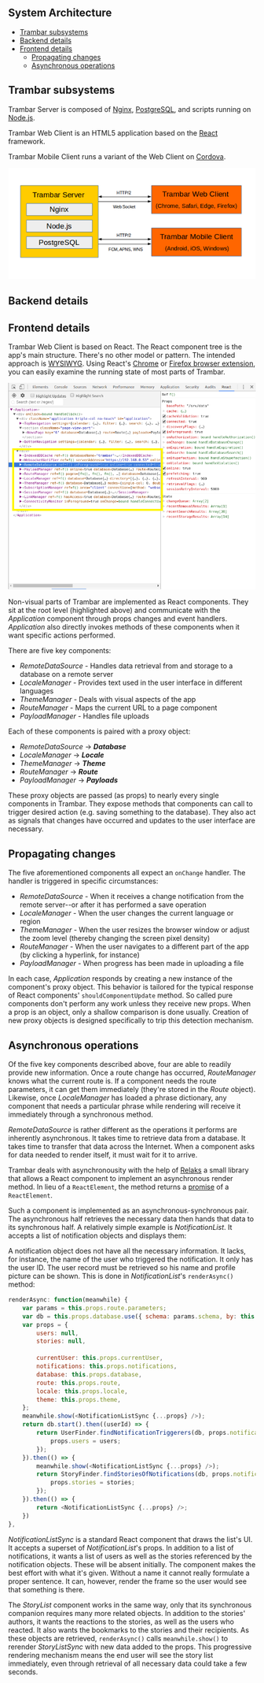 System Architecture
-------------------

* [Trambar subsystems](#trambar-subsystems)
* [Backend details](#backend-details)
* [Frontend details](#frontend-details)
  * [Propagating changes](#propagating-changes)
  * [Asynchronous operations](#asynchronous-operations)

## Trambar subsystems

Trambar Server is composed of [Nginx](https://www.nginx.com/),
[PostgreSQL](https://www.postgresql.org/), and scripts running on
[Node.js](https://nodejs.org/en/).

Trambar Web Client is an HTML5 application based on the
[React](https://reactjs.org/) framework.

Trambar Mobile Client runs a variant of the Web Client on
[Cordova](https://cordova.apache.org/).

![diagram](img/architecture-basic-diagram.png)

## Backend details

## Frontend details

Trambar Web Client is based on React. The React component tree is the app's
main structure. There's no other model or pattern. The intended approach is
[WYSIWYG](https://en.wikipedia.org/wiki/WYSIWYG). Using React's
[Chrome](https://chrome.google.com/webstore/detail/react-developer-tools/fmkadmapgofadopljbjfkapdkoienihi?hl=en) or
[Firefox browser extension](https://addons.mozilla.org/en-US/firefox/addon/react-devtools/),
you can easily examine the running state of most parts of Trambar.

![React component tree](img/component-tree.png)

Non-visual parts of Trambar are implemented as React components. They sit at
the root level (highlighted above) and communicate with the *Application*
component through props changes and event handlers. *Application* also directly
invokes methods of these components when it want specific actions performed.

There are five key components:

* *RemoteDataSource* - Handles data retrieval from and storage to a database on
a remote server
* *LocaleManager* - Provides text used in the user interface in different
languages
* *ThemeManager* - Deals with visual aspects of the app
* *RouteManager* - Maps the current URL to a page component
* *PayloadManager* - Handles file uploads

Each of these components is paired with a proxy object:

* *RemoteDataSource* -> ***Database***
* *LocaleManager* -> ***Locale***
* *ThemeManager* -> ***Theme***
* *RouteManager* -> ***Route***
* *PayloadManager* -> ***Payloads***

These proxy objects are passed (as props) to nearly every single components in
Trambar. They expose methods that components can call to trigger desired
action (e.g. saving something to the database). They also act as signals that
changes have occurred and updates to the user interface are necessary.

## Propagating changes

The five aforementioned components all expect an `onChange` handler.
The handler is triggered in specific circumstances:

* *RemoteDataSource* - When it receives a change notification from the remote
server--or after it has performed a save operation
* *LocaleManager* - When the user changes the current language or region
* *ThemeManager* - When the user resizes the browser window or adjust the zoom
level (thereby changing the screen pixel density)
* *RouteManager* - When the user navigates to a different part of the app (by
clicking a hyperlink, for instance)
* *PayloadManager* - When progress has been made in uploading a file

In each case, *Application* responds by creating a new instance of the
component's proxy object. This behavior is tailored for the typical response of
React components' `shouldComponentUpdate` method. So called pure components
don't perform any work unless they receive new props. When a prop is an object,
only a shallow comparison is done usually. Creation of new proxy objects is
designed specifically to trip this detection mechanism.

## Asynchronous operations

Of the five key components described above, four are able to readily provide
new information. Once a route change has occurred, *RouteManager* knows what
the current route is. If a component needs the route parameters, it can get
them immediately (they're stored in the *Route* object). Likewise, once
*LocaleManager* has loaded a phrase dictionary, any component that needs a
particular phrase while rendering will receive it immediately through a
synchronous method.

*RemoteDataSource* is rather different as the operations it performs are
inherently asynchronous. It takes time to retrieve data from a database.
It takes time to transfer that data across the Internet. When a component asks
for data needed to render itself, it must wait for it to arrive.

Trambar deals with asynchronousity with the help of
[Relaks](https://github.com/chung-leong/relaks) a small library that allows a
React component to implement an asynchronous render method. In lieu of a
`ReactElement`, the method returns a [promise](https://promisesaplus.com/)
of a `ReactElement`.

Such a component is implemented as an asynchronous-synchronous pair. The
asynchronous half retrieves the necessary data then hands that data to its
synchronous half. A relatively simple example is *NotificationList*. It
accepts a list of notification objects and displays them:

A notification object does not have all the necessary information. It lacks,
for instance, the name of the user who triggered the notification. It only has
the user ID. The user record must be retrieved so his name and profile picture
can be shown. This is done in *NotificationList*'s `renderAsync()` method:

```javascript
renderAsync: function(meanwhile) {
    var params = this.props.route.parameters;
    var db = this.props.database.use({ schema: params.schema, by: this });
    var props = {
        users: null,
        stories: null,

        currentUser: this.props.currentUser,
        notifications: this.props.notifications,
        database: this.props.database,
        route: this.props.route,
        locale: this.props.locale,
        theme: this.props.theme,
    };
    meanwhile.show(<NotificationListSync {...props} />);
    return db.start().then((userId) => {
        return UserFinder.findNotificationTriggerers(db, props.notifications).then((users) => {
            props.users = users;
        });
    }).then(() => {
        meanwhile.show(<NotificationListSync {...props} />);
        return StoryFinder.findStoriesOfNotifications(db, props.notifications, props.currentUser).then((stories) => {
            props.stories = stories;
        });
    }).then(() => {
        return <NotificationListSync {...props} />;
    })
},
```

*NotificationListSync* is a standard React component that draws the list's UI.
It accepts a superset of *NotificationList*'s props. In addition to a list of
notifications, it wants a list of users as well as the stories referenced by
the notification objects. These will be absent initially. The component makes
the best effort with what it's given. Without a name it cannot really formulate
a proper sentence. It can, however, render the frame so the user would see that
something is there.

The *StoryList* component works in the same way, only that its synchronous
companion requires many more related objects. In addition to the stories'
authors, it wants the reactions to the stories, as well as the users who
reacted. It also wants the bookmarks to the stories and their recipients. As
these objects are retrieved, `renderAsync()` calls `meanwhile.show()` to
rerender *StoryListSync* with new data added to the props. This progressive
rendering mechanism means the end user will see the story list immediately,
even through retrieval of all necessary data could take a few seconds.

